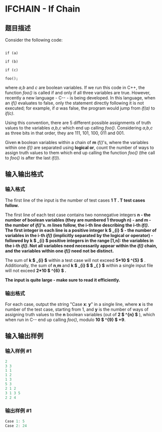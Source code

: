# IFCHAIN - If Chain

## 题目描述

Consider the following code:

```

if (a)

if (b)

if (c)

foo();

```

where _a,b_ and _c_ are boolean variables. If we run this code in C++, the function _foo()_ is called if and only if all three variables are true. However, recently a new language - C-- - is being developed. In this language, when an _if()_ evaluates to false, only the statement directly following it is not executed; for example, if _a_ was false, the program would jump from _if(a)_ to _if(c)_.

Using this convention, there are 5 different possible assignments of truth values to the variables _a_,_b_,_c_ which end up calling _foo()_. Considering _a_,_b_,_c_ as three bits in that order, they are 111, 101, 100, 011 and 001.

Given **n** boolean variables within a chain of **m** _if()_'s, where the variables within one _if()_ are separated using **logical or**, count the number of ways to assign truth values to them which end up calling the function _foo()_ (the call to _foo()_ is after the last _if()_).

## 输入输出格式

### 输入格式

The first line of the input is the number of test cases **1 **T . **T** test cases follow.****

The first line of each test case contains two nonnegative integers **n - the number of boolean variables (they are numbered **1** through **n**) - and **m - the number of _if()_'s. **m** lines follow, the **i**-th line describing the **i**-th _if()_. The first integer in each line is a positive integer **k $ _{i} $** - the number of variables in the **i**-th _if()_ (implicitly separated by the **logical or** operator) - followed by **k $ _{i} $** positive integers in the range **\[1,n\]**: the variables in the **i**-th _if()_. Not all variables need necessarily appear within the _if()_ chain, and the variables within one _if()_ need not be distinct.****

The sum of **k $ _{i} $** within a test case will not exceed **5\*10 $ ^{5} $** . Additionally, the sum of **n**,**m** and **k $ _{i} $ $ _{&nbsp;} $** within a single input file will not exceed **2\*10 $ ^{6} $ .**

**The input is quite large - make sure to read it efficiently.**

### 输出格式

For each case, output the string "Case **x**: **y**" in a single line, where **x** is the number of the test case, starting from 1, and **y** is the number of ways of assigning truth values to the **n** boolean variables (out of **2 $ ^{n} $** ), which when run in C-- end up calling _foo()_, modulo **10 $ ^{9} $ +9**.

## 输入输出样例

### 输入样例 #1

```cpp
2
3 3
1 1
1 2
1 3
5 3
2 1 2
3 1 3 5
2 2 4
```


### 输出样例 #1

```cpp
Case 1: 5
Case 2: 24
```


